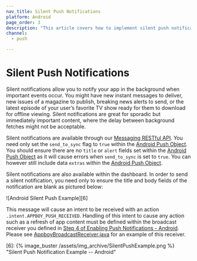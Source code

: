 ```yaml
---
nav_title: Silent Push Notifications
platform: Android
page_order: 3
description: "This article covers how to implement silent push notifications in your Android application."
channel:
  - push

---
```

# Silent Push Notifications

Silent notifications allow you to notify your app in the background when important events occur. You might have new instant messages to deliver, new issues of a magazine to publish, breaking news alerts to send, or the latest episode of your user’s favorite TV show ready for them to download for offline viewing. Silent notifications are great for sporadic but immediately important content, where the delay between background fetches might not be acceptable.

Silent notifications are available through our [Messaging RESTful API][2]. You need only set the `send_to_sync` flag to `true` within the [Android Push Object][3]. You should ensure there are no `title` or `alert` fields set within the [Android Push Object][3] as it will cause errors when `send_to_sync` is set to `true`. You can however still include data `extras` within the [Android Push Object][3].

Silent notifications are also available within the dashboard. In order to send a silent notification, you need only to ensure the title and body fields of the notification are blank as pictured below:

![Android Silent Push Example][6]

This message will cause an intent to be received with an action `.intent.APPBOY_PUSH_RECEIVED`. Handling of this intent to cause any action such as a refresh of app content must be defined within the broadcast receiver you defined in [Step 4 of Enabling Push Notifications - Android][4]. Please see [AppboyBroadcastReceiver.java][5] for an example of this receiver.

[2]: {{site.baseurl}}/developer_guide/rest_api/messaging/
[3]: {{site.baseurl}}/developer_guide/rest_api/messaging/#android-push-object
[4]: {{site.baseurl}}/developer_guide/platform_integration_guides/android/push_notifications/integration/#step-4-define-notification-channels
[5]: https://github.com/Appboy/appboy-android-sdk/blob/master/samples/custom-broadcast/src/main/java/com/appboy/custombroadcast/AppboyBroadcastReceiver.java "AppboyBroadcastReceiver.java -- Sample Project"
[6]: {% image_buster /assets/img_archive/SilentPushExample.png %} "Silent Push Notification Example -- Android"
